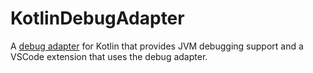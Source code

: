 # KotlinDebugAdapter

A [debug adapter](https://microsoft.github.io/debug-adapter-protocol/) for Kotlin that provides JVM debugging support and a VSCode extension that uses the debug adapter.
